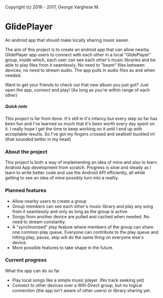Copyright (c) 2016 - 2017, George Varghese M.
# GlidePlayer
An android app that should make locally sharing music easier.

The aim of this project is to create an android app that can allow nearby GlidePlayer app users to connect with each other in a local "GlidePlayer" group, inside which, each user can see each other's music libraries and be able to play files from it seamlessly. No need to "beam" files between devices, no need to stream audio. The app pulls in audio files as and when needed. 

Want to get your friends to check out that new album you just got? Just open the app, connect and play! (As long as you're within range of each other)

##### Quick note
This project is far from done. It's still in it's infancy but every step so far has been fun and I've learned so much that it's been worth every day spent on it. I really hope I get the time to keep working on it until I end up with acceptable results. So I've got my fingers crossed and seatbelt buckled in! (that sounded better in my head)

### About the project
This project is both a way of implementing an idea of mine and also to learn Android App development from scratch. Progress is slow and steady as I learn to write better code and use the Android API efficiently, all while getting to see an idea of mine possibly turn into a reality.

### Planned features
* Allow nearby users to create a group
* Group members can see each other's music library and play any song from it seamlessly and only as long as the group is active.
* Songs from another device are pulled and cached when needed. No need to stream constantly.
* A "synchronized" play feature where members of the group can share one common play queue. Everyone can contribute to the play queue and hitting play, pause, skip will do the same thing on everyone else's device.
* More possible features to take shape in the future.


### Current progress
What the app can do so far
* Play local songs like a simple music player. (No track seeking yet)
* Connect to other devices over a Wifi-Direct group, but no logical connection (the app isn't aware of other users) or library sharing yet.
